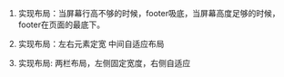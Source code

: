 1. 实现布局：当屏幕行高不够的时候，footer吸底，当屏幕高度足够的时候，footer在页面的最底下。

2. 实现布局：左右元素定宽 中间自适应布局

3. 实现布局: 两栏布局，左侧固定宽度，右侧自适应